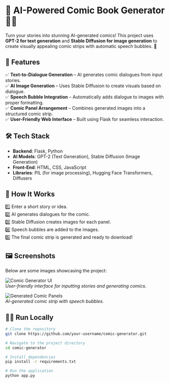 # 🎨 AI-Powered Comic Book Generator 📖✨

Turn your stories into stunning AI-generated comics! This project uses **GPT-2 for text generation** and **Stable Diffusion for image generation** to create visually appealing comic strips with automatic speech bubbles. 🚀

## 📌 Features
✅ **Text-to-Dialogue Generation** – AI generates comic dialogues from input stories.  
✅ **AI Image Generation** – Uses Stable Diffusion to create visuals based on dialogue.  
✅ **Speech Bubble Integration** – Automatically adds dialogue to images with proper formatting.  
✅ **Comic Panel Arrangement** – Combines generated images into a structured comic strip.  
✅ **User-Friendly Web Interface** – Built using Flask for seamless interaction.  

## 🛠️ Tech Stack
- **Backend**: Flask, Python  
- **AI Models**: GPT-2 (Text Generation), Stable Diffusion (Image Generation)  
- **Front-End**: HTML, CSS, JavaScript  
- **Libraries**: PIL (for image processing), Hugging Face Transformers, Diffusers  

## 🚀 How It Works
1️⃣ Enter a short story or idea.  
2️⃣ AI generates dialogues for the comic.  
3️⃣ Stable Diffusion creates images for each panel.  
4️⃣ Speech bubbles are added to the images.  
5️⃣ The final comic strip is generated and ready to download!  

## 🖼️ Screenshots
Below are some images showcasing the project:

![Comic Generator UI](static/images/ui_screenshot.png)  
*User-friendly interface for inputting stories and generating comics.*  

![Generated Comic Panels](static/images/generated_comic.png)  
*AI-generated comic strip with speech bubbles.*  

## 🏃‍♂️ Run Locally
```bash
# Clone the repository
git clone https://github.com/your-username/comic-generator.git

# Navigate to the project directory
cd comic-generator

# Install dependencies
pip install -r requirements.txt

# Run the application
python app.py
